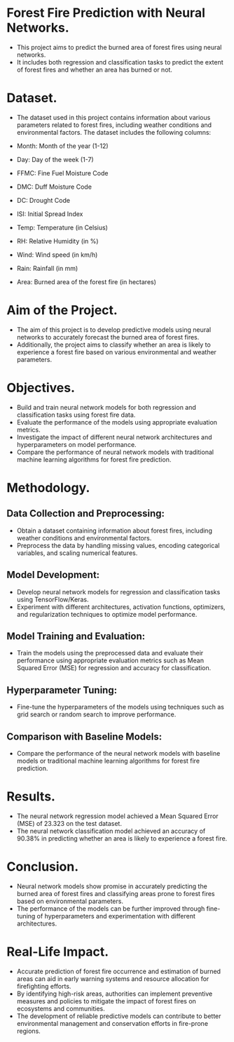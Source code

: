 # Forest Fire Prediction with Neural Networks.
- This project aims to predict the burned area of forest fires using neural networks.
- It includes both regression and classification tasks to predict the extent of forest fires and whether an area has burned or not.

# Dataset.
- The dataset used in this project contains information about various parameters related to forest fires, including weather conditions and environmental factors. The dataset includes the following columns:

- Month: Month of the year (1-12)
- Day: Day of the week (1-7)
- FFMC: Fine Fuel Moisture Code
- DMC: Duff Moisture Code
- DC: Drought Code
- ISI: Initial Spread Index
- Temp: Temperature (in Celsius)
- RH: Relative Humidity (in %)
- Wind: Wind speed (in km/h)
- Rain: Rainfall (in mm)
- Area: Burned area of the forest fire (in hectares)
  
# Aim of the Project.
- The aim of this project is to develop predictive models using neural networks to accurately forecast the burned area of forest fires.
- Additionally, the project aims to classify whether an area is likely to experience a forest fire based on various environmental and weather parameters.

# Objectives.
- Build and train neural network models for both regression and classification tasks using forest fire data.
- Evaluate the performance of the models using appropriate evaluation metrics.
- Investigate the impact of different neural network architectures and hyperparameters on model performance.
- Compare the performance of neural network models with traditional machine learning algorithms for forest fire prediction.  

# Methodology.
## Data Collection and Preprocessing:
- Obtain a dataset containing information about forest fires, including weather conditions and environmental factors.
- Preprocess the data by handling missing values, encoding categorical variables, and scaling numerical features.
  
## Model Development: 
- Develop neural network models for regression and classification tasks using TensorFlow/Keras.
- Experiment with different architectures, activation functions, optimizers, and regularization techniques to optimize model performance.
  
## Model Training and Evaluation: 
- Train the models using the preprocessed data and evaluate their performance using appropriate evaluation metrics such as Mean Squared Error (MSE) for regression and accuracy for classification.
  
## Hyperparameter Tuning:
- Fine-tune the hyperparameters of the models using techniques such as grid search or random search to improve performance.

## Comparison with Baseline Models: 
- Compare the performance of the neural network models with baseline models or traditional machine learning algorithms for forest fire prediction.

# Results.
- The neural network regression model achieved a Mean Squared Error (MSE) of 23.323 on the test dataset.
- The neural network classification model achieved an accuracy of 90.38% in predicting whether an area is likely to experience a forest fire.

# Conclusion.
- Neural network models show promise in accurately predicting the burned area of forest fires and classifying areas prone to forest fires based on environmental parameters.
- The performance of the models can be further improved through fine-tuning of hyperparameters and experimentation with different architectures.

# Real-Life Impact.
- Accurate prediction of forest fire occurrence and estimation of burned areas can aid in early warning systems and resource allocation for firefighting efforts.
- By identifying high-risk areas, authorities can implement preventive measures and policies to mitigate the impact of forest fires on ecosystems and communities.
- The development of reliable predictive models can contribute to better environmental management and conservation efforts in fire-prone regions.  

